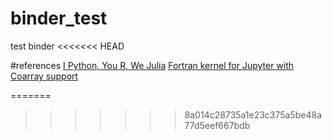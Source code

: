 # binder_test
test binder 
<<<<<<< HEAD

#references
[I Python, You R, We Julia](https://blog.jupyter.org/i-python-you-r-we-julia-baf064ca1fb6)
[Fortran kernel for Jupyter with Coarray support](https://github.com/sourceryinstitute/jupyter-CAF-kernel) 

=======
>>>>>>> 8a014c28735a1e23c375a5be48a77d5eef667bdb
